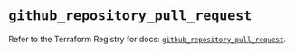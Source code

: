 # `github_repository_pull_request`

Refer to the Terraform Registry for docs: [`github_repository_pull_request`](https://registry.terraform.io/providers/integrations/github/6.2.3/docs/resources/repository_pull_request).
